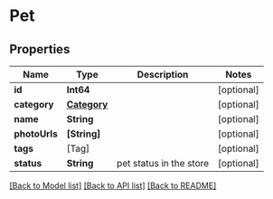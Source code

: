 # Pet

## Properties
Name | Type | Description | Notes
------------ | ------------- | ------------- | -------------
**id** | **Int64** |  | [optional] 
**category** | [**Category**](Category.md) |  | [optional] 
**name** | **String** |  | [optional] 
**photoUrls** | **[String]** |  | [optional] 
**tags** | [Tag] |  | [optional] 
**status** | **String** | pet status in the store | [optional] 

[[Back to Model list]](../README.md#documentation-for-models) [[Back to API list]](../README.md#documentation-for-api-endpoints) [[Back to README]](../README.md)


